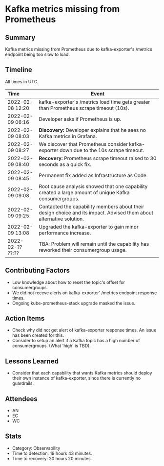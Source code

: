 # Kafka metrics missing from Prometheus

## Summary

Kafka metrics missing from Prometheus due to kafka-exporter's /metrics endpoint being too slow to load.

## Timeline

All times in UTC.

| Time             | Event                                                                                                               |
| :--------------- | ------------------------------------------------------------------------------------------------------------------- |
| 2022-02-08 12:20 | kafka-exporter's /metrics load time gets greater than Prometheus scrape timeout (10s).                              |
| 2022-02-09 06:16 | Developer asks if Prometheus is up.                                                                                 |
| 2022-02-09 08:03 | **Discovery:** Developer explains that he sees no Kafka metrics in Grafana.                                         |
| 2022-02-09 08:27 | We discover that Prometheus consider kafka-exporter down due to the 10s scrape timeout.                             |
| 2022-02-09 08:40 | **Recovery:** Prometheus scrape timeout raised to 30 seconds as a quick fix.                                        |
| 2022-02-09 08:45 | Permanent fix added as Infrastructure as Code.                                                                      |
| 2022-02-09 09:08 | Root cause analysis showed that one capability created a large amount of unique Kafka consumergroups.               |
| 2022-02-09 09:25 | Contacted the capability members about their design choice and its impact. Advised them about alternative solution. |
| 2022-02-09 13:08 | Upgraded the kafka-exporter to gain minor performance increase.                                                     |
| 2022-02-?? ??:?? | TBA: Problem will remain until the capability has reworked their consumergroup usage.                               |

## Contributing Factors

- Low knowledge about how to reset the topic's offset for consumergroups.
- We did not receve alerts on kafka-exporter' /metrics endpoint response times.
- Ongoing kube-prometheus-stack upgrade masked the issue.

## Action Items

- Check why did not get alert of kafka-exporter response times. An issue has been created for this.
- Consider to setup an alert if a Kafka topic has a high number of consumergroups. (What 'high' is TBD).

## Lessons Learned

- Consider that each capability that wants Kafka metrics should deploy their own instance of kafka-exporter, since there is currently no guardrails.

## Attendees

- AN
- EC
- WC

## Stats

- Category: Observability
- Time to detection: 19 hours 43 minutes.
- Time to recovery:  20 hours 20 minutes.
